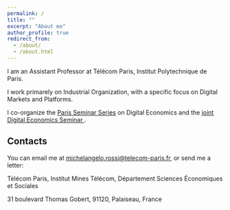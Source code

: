 ```yaml
---
permalink: /
title: ""
excerpt: "About me"
author_profile: true
redirect_from: 
  - /about/
  - /about.html
---
```


I am an Assistant Professor at Télécom Paris, Institut Polytechnique de Paris.

I work primarely on Industrial Organization, with a specific focus on Digital Markets and Platforms. 

I co-organize the <a href="https://sites.google.com/view/parisdigitaleconomics/">Paris Seminar Series</a> on Digital Economics and the <a href="https://sites.google.com/view/j-des/home/">joint Digital Economics Seminar </a>.



Contacts
------

You can email me at <a href="mailto:michelangelo.rossi@telecom-paris.fr">michelangelo.rossi@telecom-paris.fr</a>, or send me a letter:

Télécom Paris, Institut Mines Télécom, Département Sciences Économiques et Sociales

31 boulevard Thomas Gobert, 91120, Palaiseau, France
